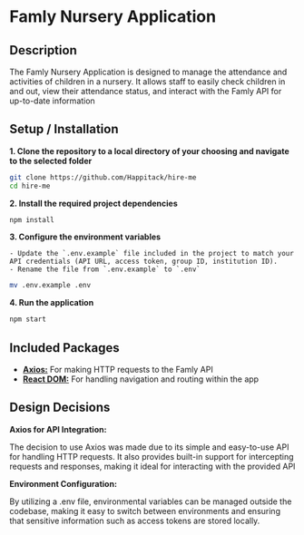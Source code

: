# Famly Nursery Application

## Description
The Famly Nursery Application is designed to manage the attendance and activities of children in a nursery. It allows staff to easily check children in and out, view their attendance status, and interact with the Famly API for up-to-date information

## Setup / Installation

**1. Clone the repository to a local directory of your choosing and navigate to the selected folder**

   ```bash
   git clone https://github.com/Happitack/hire-me
   cd hire-me
   ```
**2. Install the required project dependencies**

   ```bash
   npm install
   ```
**3. Configure the environment variables**

    - Update the `.env.example` file included in the project to match your API credentials (API URL, access token, group ID, institution ID).
    - Rename the file from `.env.example` to `.env`

   ```bash
   mv .env.example .env
   ```

**4. Run the application**
   ```bash
   npm start
   ```

## Included Packages
- **[Axios:](https://www.npmjs.com/package/axios)** For making HTTP requests to the Famly API
- **[React DOM:](https://www.npmjs.com/package/react-dom)** For handling navigation and routing within the app

## Design Decisions
**Axios for API Integration:**

The decision to use Axios was made due to its simple and easy-to-use API for handling HTTP requests. It also provides built-in support for intercepting requests and responses, making it ideal for interacting with the provided API

**Environment Configuration:**

By utilizing a .env file, environmental variables can be managed outside the codebase, making it easy to switch between environments and ensuring that sensitive information such as access tokens are stored locally.
